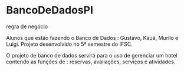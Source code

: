 # BancoDeDadosPI
regra de negócio

Alunos que estão fazendo o Banco de Dados : Gustavo, Kauã, Murilo e Luigi.
Projeto desenvolvido no 5ª semestre do IFSC.

O projeto de banco de dados servirá para o uso de gerenciar um hotel contendo as funções de : reservas, avaliações, serviços e atividades.  
